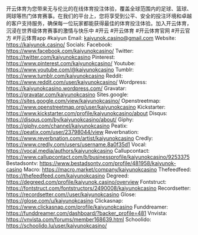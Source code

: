开云体育为您带来无与伦比的在线体育投注体验，覆盖全球范围内的足球、篮球、网球等热门体育赛事。在我们的平台上，您将享受到公平、安全的投注环境和卓越的客户支持服务，确保每一位玩家都能获得最佳的体育投注体验。加入开云体育，沉浸在世界级体育赛事的激情与快乐中
#开云 #开云体育 #开云体育官网  #开云官方 #开云体育app #kaiyun
Email: kaiyunok.casino@gmail.com
Website: <a href="https://kaiyunok.casino/">https://kaiyunok.casino/</a>
Socials:
Facebook: <a href="https://www.facebook.com/kaiyunokcasino/">https://www.facebook.com/kaiyunokcasino/</a>
Twitter: <a href="https://twitter.com/kaiyunokcasino">https://twitter.com/kaiyunokcasino</a>
Pinterest: <a href="https://www.pinterest.com/kaiyunokcasino/">https://www.pinterest.com/kaiyunokcasino/</a>
Youtube: <a href="https://www.youtube.com/@kaiyunokcasino">https://www.youtube.com/@kaiyunokcasino</a>
Tumblr: <a href="https://www.tumblr.com/kaiyunokcasino">https://www.tumblr.com/kaiyunokcasino</a>
Reddit: <a href="https://www.reddit.com/user/kaiyunokcasino/">https://www.reddit.com/user/kaiyunokcasino/</a>
Wordpress: <a href="https://kaiyunokcasino.wordpress.com/">https://kaiyunokcasino.wordpress.com/</a>
Gravatar: <a href="https://gravatar.com/kaiyunokcasino">https://gravatar.com/kaiyunokcasino</a>
Sites.google: <a href="https://sites.google.com/view/kaiyunokcasino/">https://sites.google.com/view/kaiyunokcasino/</a>
Openstreetmap: <a href="https://www.openstreetmap.org/user/kaiyunokcasino">https://www.openstreetmap.org/user/kaiyunokcasino</a>
Kickstarter: <a href="https://www.kickstarter.com/profile/kaiyunokcasino/about">https://www.kickstarter.com/profile/kaiyunokcasino/about</a>
Disqus: <a href="https://disqus.com/by/kaiyunokcasino/about/">https://disqus.com/by/kaiyunokcasino/about/</a>
Giphy: <a href="https://giphy.com/channel/kaiyunokcasino">https://giphy.com/channel/kaiyunokcasino</a>
Peatix: <a href="https://peatix.com/user/23798044/view">https://peatix.com/user/23798044/view</a>
Reverbnation: <a href="https://www.reverbnation.com/artist/kaiyunokcasino">https://www.reverbnation.com/artist/kaiyunokcasino</a>
Credly: <a href="https://www.credly.com/users/username.8a0f35d1">https://www.credly.com/users/username.8a0f35d1</a>
Vocal: <a href="https://vocal.media/authors/kaiyunokcasino">https://vocal.media/authors/kaiyunokcasino</a>
Callupcontact: <a href="https://www.callupcontact.com/b/businessprofile/kaiyunokcasino/9253375">https://www.callupcontact.com/b/businessprofile/kaiyunokcasino/9253375</a>
Bestadsontv: <a href="https://www.bestadsontv.com/profile/481958/kaiyunok-casino">https://www.bestadsontv.com/profile/481958/kaiyunok-casino</a>
Macro: <a href="https://macro.market/company/kaiyunokcasino">https://macro.market/company/kaiyunokcasino</a>
Thefeedfeed: <a href="https://thefeedfeed.com/kaiyunokcasino">https://thefeedfeed.com/kaiyunokcasino</a>
Degreed: <a href="https://degreed.com/profile/kaiyunok.casino/overview">https://degreed.com/profile/kaiyunok.casino/overview</a>
Fontstruct: <a href="https://fontstruct.com/fontstructors/2490008/kaiyunokcasino">https://fontstruct.com/fontstructors/2490008/kaiyunokcasino</a>
Recordsetter: <a href="https://recordsetter.com//user/kaiyunokcasino">https://recordsetter.com//user/kaiyunokcasino</a>
Glose: <a href="https://glose.com/u/kaiyunokcasino">https://glose.com/u/kaiyunokcasino</a>
Clickasnap: <a href="https://www.clickasnap.com/profile/kaiyunokcasino">https://www.clickasnap.com/profile/kaiyunokcasino</a>
Funddreamer: <a href="https://funddreamer.com/dashboard/?backer_profile=481">https://funddreamer.com/dashboard/?backer_profile=481</a>
Vnvista: <a href="https://vnvista.com/forums/member168639.html">https://vnvista.com/forums/member168639.html</a>
Schoolido: <a href="https://schoolido.lu/user/kaiyunokcasino/">https://schoolido.lu/user/kaiyunokcasino/</a>